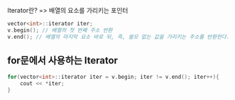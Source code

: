 Iterator란?
=> 배열의 요소를 가리키는 포인터

```cpp
vector<int>::iterator iter;
v.begin(); // 배열의 첫 번째 주소 반환
v.end(); // 배열의 마지막 요소 바로 뒤, 즉, 쓸모 없는 값을 가리키는 주소를 반환한다.
```

## for문에서 사용하는 Iterator
```cpp
for(vector<int>::iterator iter = v.begin; iter != v.end(); iter++){
	cout << *iter;
}
```
